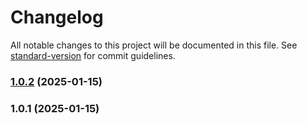 # Changelog

All notable changes to this project will be documented in this file. See [standard-version](https://github.com/conventional-changelog/standard-version) for commit guidelines.

### [1.0.2](https://github.com/cleardesignuk/Countries-Utility/compare/v1.0.1...v1.0.2) (2025-01-15)

### 1.0.1 (2025-01-15)
